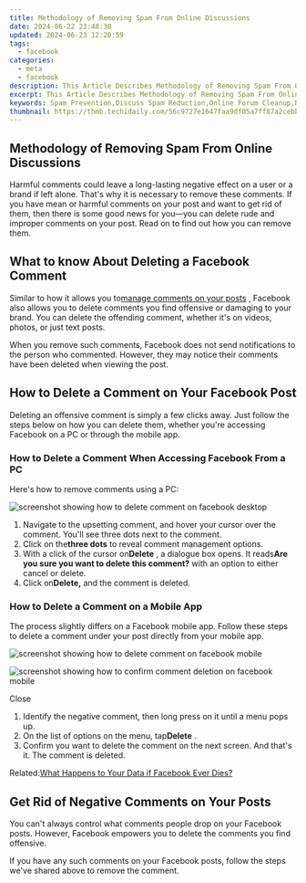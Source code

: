 ```yaml
---
title: Methodology of Removing Spam From Online Discussions
date: 2024-06-22 23:48:30
updated: 2024-06-23 12:20:59
tags:
  - facebook
categories:
  - meta
  - facebook
description: This Article Describes Methodology of Removing Spam From Online Discussions
excerpt: This Article Describes Methodology of Removing Spam From Online Discussions
keywords: Spam Prevention,Discuss Spam Reduction,Online Forum Cleanup,Removing Discussion Junk,Spam Detection Methods,Spam Filter Techniques,Clearing Online Chatter
thumbnail: https://thmb.techidaily.com/56c9727e1647faa9df05a7ff87a2cebb670ed94ea60d5a674997e4383f15e6a2.jpg
---
```


## Methodology of Removing Spam From Online Discussions

 Harmful comments could leave a long-lasting negative effect on a user or a brand if left alone. That's why it is necessary to remove these comments. If you have mean or harmful comments on your post and want to get rid of them, then there is some good news for you—you can delete rude and improper comments on your post. Read on to find out how you can remove them.

## What to know About Deleting a Facebook Comment

 Similar to how it allows you to[manage comments on your posts](https://www.makeuseof.com/facebook-post-how-to-turn-off-comments/) , Facebook also allows you to delete comments you find offensive or damaging to your brand. You can delete the offending comment, whether it's on videos, photos, or just text posts.

 When you remove such comments, Facebook does not send notifications to the person who commented. However, they may notice their comments have been deleted when viewing the post.

## How to Delete a Comment on Your Facebook Post

 Deleting an offensive comment is simply a few clicks away. Just follow the steps below on how you can delete them, whether you're accessing Facebook on a PC or through the mobile app.

### How to Delete a Comment When Accessing Facebook From a PC

Here's how to remove comments using a PC:

![screenshot showing how to delete comment on facebook desktop](https://static1.makeuseofimages.com/wordpress/wp-content/uploads/2021/12/screenshot-showing-how-to-delete-comment-on-facebook-desktop-1.JPG)

1. Navigate to the upsetting comment, and hover your cursor over the comment. You'll see three dots next to the comment.
2. Click on the**three dots** to reveal comment management options.
3. With a click of the cursor on**Delete** , a dialogue box opens. It reads**Are you sure you want to delete this comment?** with an option to either cancel or delete.
4. Click on**Delete,** and the comment is deleted.

### How to Delete a Comment on a Mobile App

 The process slightly differs on a Facebook mobile app. Follow these steps to delete a comment under your post directly from your mobile app.

![screenshot showing how to delete comment on facebook mobile](https://static1.makeuseofimages.com/wordpress/wp-content/uploads/2021/12/screenshot-showing-how-to-delete-comment-on-facebook-mobile.jpg)

![screenshot showing how to confirm comment deletion on facebook mobile](https://static1.makeuseofimages.com/wordpress/wp-content/uploads/2021/12/screenshot-showing-how-to-confirm-comment-deletion-on-facebook-mobile.jpg)

Close

1. Identify the negative comment, then long press on it until a menu pops up.
2. On the list of options on the menu, tap**Delete** .
3. Confirm you want to delete the comment on the next screen. And that's it. The comment is deleted.

 Related:[What Happens to Your Data if Facebook Ever Dies?](https://www.makeuseof.com/what-happens-to-facebook-data-if-it-dies/)

## Get Rid of Negative Comments on Your Posts

 You can't always control what comments people drop on your Facebook posts. However, Facebook empowers you to delete the comments you find offensive.

 If you have any such comments on your Facebook posts, follow the steps we've shared above to remove the comment.


<ins class="adsbygoogle"
     style="display:block"
     data-ad-format="autorelaxed"
     data-ad-client="ca-pub-7571918770474297"
     data-ad-slot="1223367746"></ins>



<ins class="adsbygoogle"
     style="display:block"
     data-ad-client="ca-pub-7571918770474297"
     data-ad-slot="8358498916"
     data-ad-format="auto"
     data-full-width-responsive="true"></ins>
